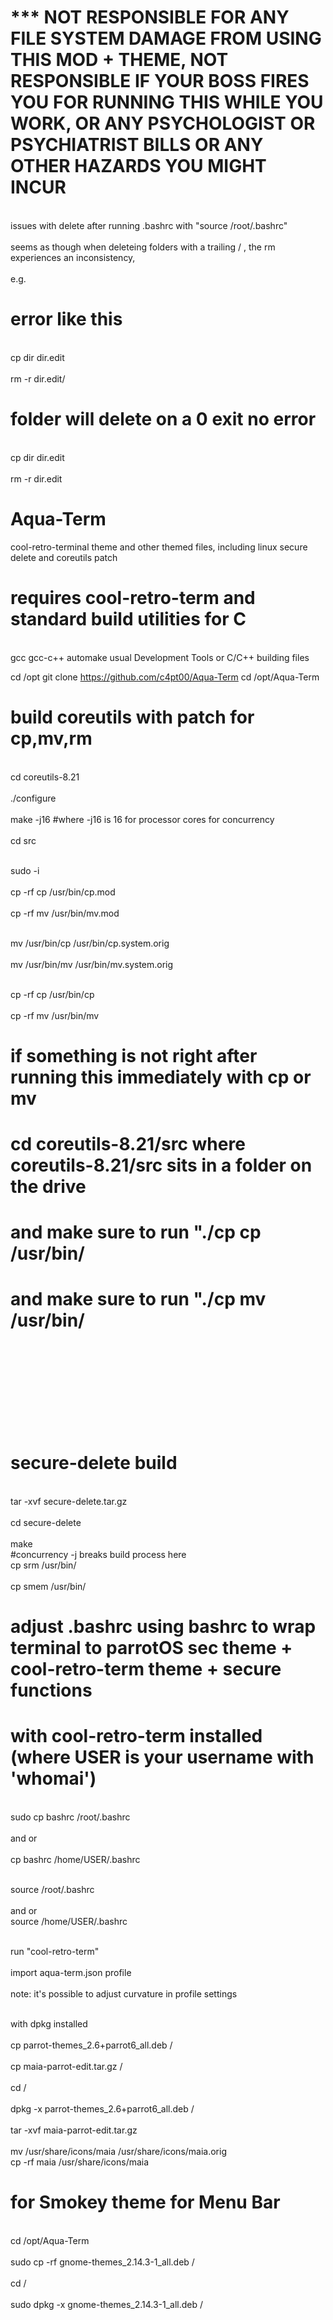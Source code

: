 # *** NOT RESPONSIBLE FOR ANY FILE SYSTEM DAMAGE FROM USING THIS MOD + THEME, NOT RESPONSIBLE IF YOUR BOSS FIRES YOU FOR RUNNING THIS WHILE YOU WORK, OR ANY PSYCHOLOGIST OR PSYCHIATRIST BILLS OR ANY OTHER HAZARDS YOU MIGHT INCUR 


<br> issues with delete after running .bashrc with "source /root/.bashrc"  </br>
<br> seems as though when deleteing folders with a trailing / , the rm experiences an inconsistency,  </br>
<br> e.g.  </br>

# error like this  

<br> cp dir dir.edit </br>
<br> rm -r dir.edit/ </br>                                          

# folder will delete on a 0 exit no error

<br> cp dir dir.edit  </br>
<br> rm -r dir.edit   </br>                                            




# Aqua-Term
cool-retro-terminal theme and other themed files, including linux secure delete and coreutils patch
# requires cool-retro-term and standard build utilities for C 
<br> gcc gcc-c++ automake usual Development Tools or C/C++ building files </br>

cd /opt
git clone https://github.com/c4pt00/Aqua-Term
cd /opt/Aqua-Term


# build coreutils with patch for cp,mv,rm

<br> cd coreutils-8.21 </br>
<br> ./configure </br>
<br> make -j16                                 #where -j16 is 16 for processor cores for concurrency </br>
<br> cd src </br>

<br> sudo -i </br>
<br> cp -rf cp /usr/bin/cp.mod </br>
<br> cp -rf mv /usr/bin/mv.mod </br>

<br> mv /usr/bin/cp /usr/bin/cp.system.orig </br>
<br> mv /usr/bin/mv /usr/bin/mv.system.orig </br>

<br> cp -rf cp /usr/bin/cp </br>
<br> cp -rf mv /usr/bin/mv </br>




 # if something is not right after running this immediately with cp or mv 
 # cd coreutils-8.21/src where coreutils-8.21/src sits in a folder on the drive 
 # and make sure to run "./cp cp /usr/bin/ 
 # and make sure to run "./cp mv /usr/bin/ 
 
 
 
<br></br>
<br></br>
<br></br>
<br></br>




# secure-delete build
<br> tar -xvf secure-delete.tar.gz </br> 
<br> cd secure-delete </br>
<br> make </br>  #concurrency -j breaks build process here
<br> cp srm /usr/bin/ </br> 
<br> cp smem /usr/bin/ </br> 


# adjust .bashrc using bashrc to wrap terminal to parrotOS sec theme + cool-retro-term theme + secure functions
# with cool-retro-term installed   (where USER is your username with 'whomai')
<br> sudo cp bashrc /root/.bashrc </br>
<br> and or </br>
<br> cp bashrc /home/USER/.bashrc </br>

<br> source /root/.bashrc </br>
<br> and or
<br> source /home/USER/.bashrc </br>



<br> run "cool-retro-term" </br>
<br> import aqua-term.json profile </br>
<br> note: it's possible to adjust curvature in profile settings </br>


<br> with dpkg installed </br> 
<br> cp parrot-themes_2.6+parrot6_all.deb / </br>
<br> cp maia-parrot-edit.tar.gz / </br>
<br> cd / </br>
<br> dpkg -x parrot-themes_2.6+parrot6_all.deb / </br>
<br> tar -xvf maia-parrot-edit.tar.gz </br>
<br> mv /usr/share/icons/maia /usr/share/icons/maia.orig </br>
cp -rf maia /usr/share/icons/maia


# for Smokey theme for Menu Bar
<br> cd /opt/Aqua-Term </br>
<br> sudo cp -rf gnome-themes_2.14.3-1_all.deb / </br>
<br> cd / </br>
<br> sudo dpkg -x gnome-themes_2.14.3-1_all.deb / </br>
